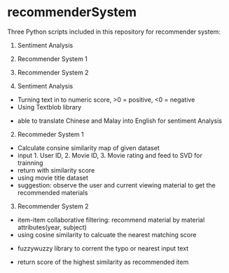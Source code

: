 # recommenderSystem

Three Python scripts included in this repository for recommender system:
1. Sentiment Analysis
2. Recommender System 1
3. Recommender System 2

1. Sentiment Analysis
- Turning text in to numeric score, >0 = positive, <0 = negative
- Using Textblob library
+ able to translate Chinese and Malay into English for sentiment Analysis

2. Recommeder System 1
- Calculate consine similarity map of given dataset
- input 1. User ID, 2. Movie ID, 3. Movie rating and feed to SVD for trainning
- return with similarity score
- using movie title dataset
- suggestion: observe the user and current viewing material to get the recommended materials  

3. Recommender System 2
- item-item collaborative filtering: recommend material by material attributes(year, subject)
- using cosine similarity to calcuate the nearest matching score
+ fuzzywuzzy library to corrent the typo or nearest input text 
- return score of the highest similarity as recommended item
